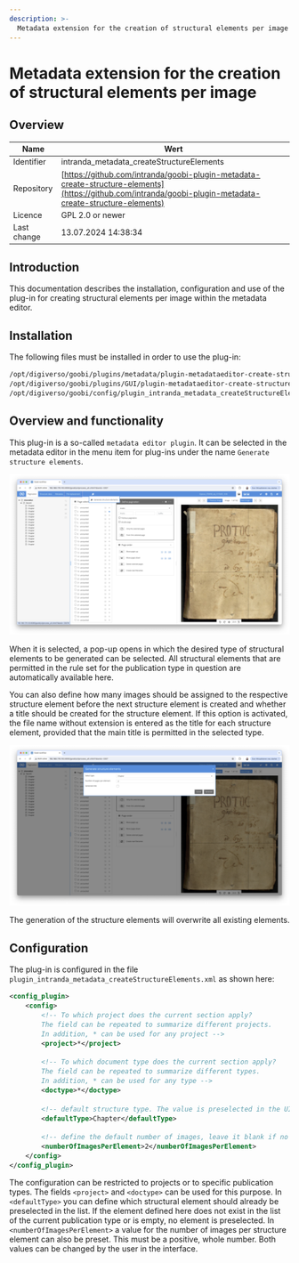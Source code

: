 ```yaml
---
description: >-
  Metadata extension for the creation of structural elements per image
---
```


# Metadata extension for the creation of structural elements per image

## Overview

Name                     | Wert
-------------------------|-----------
Identifier               | intranda_metadata_createStructureElements
Repository               | [https://github.com/intranda/goobi-plugin-metadata-create-structure-elements](https://github.com/intranda/goobi-plugin-metadata-create-structure-elements)
Licence              | GPL 2.0 or newer 
Last change    | 13.07.2024 14:38:34


## Introduction
This documentation describes the installation, configuration and use of the plug-in for creating structural elements per image within the metadata editor.

## Installation
The following files must be installed in order to use the plug-in:

```bash
/opt/digiverso/goobi/plugins/metadata/plugin-metadataeditor-create-structure-elements-base.jar
/opt/digiverso/goobi/plugins/GUI/plugin-metadataeditor-create-structure-elements-gui.jar
/opt/digiverso/goobi/config/plugin_intranda_metadata_createStructureElements.xml
```


## Overview and functionality

This plug-in is a so-called `metadata editor plugin`. It can be selected in the metadata editor in the menu item for plug-ins under the name `Generate structure elements`.

![Open the plugin](images/goobi-plugin-metadata-create-structure-elements_screen_open_en.png)

When it is selected, a pop-up opens in which the desired type of structural elements to be generated can be selected. All structural elements that are permitted in the rule set for the publication type in question are automatically available here.

You can also define how many images should be assigned to the respective structure element before the next structure element is created and whether a title should be created for the structure element. If this option is activated, the file name without extension is entered as the title for each structure element, provided that the main title is permitted in the selected type.

![Popup](images/goobi-plugin-metadata-create-structure-elements_screen_popup_en.png)

The generation of the structure elements will overwrite all existing elements.

## Configuration
The plug-in is configured in the file `plugin_intranda_metadata_createStructureElements.xml` as shown here:

```xml
<config_plugin>
    <config>
        <!-- To which project does the current section apply? 
        The field can be repeated to summarize different projects. 
        In addition, * can be used for any project -->
        <project>*</project>

        <!-- To which document type does the current section apply? 
        The field can be repeated to summarize different types. 
        In addition, * can be used for any type -->
        <doctype>*</doctype>

        <!-- default structure type. The value is preselected in the UI. Leave it blank if no preselection is needed -->
        <defaultType>Chapter</defaultType>

        <!-- define the default number of images, leave it blank if no default value is needed -->
        <numberOfImagesPerElement>2</numberOfImagesPerElement>
    </config>
</config_plugin>

```

The configuration can be restricted to projects or to specific publication types. The fields `<project>` and `<doctype>` can be used for this purpose. In `<defaultType>` you can define which structural element should already be preselected in the list. If the element defined here does not exist in the list of the current publication type or is empty, no element is preselected.
In `<numberOfImagesPerElement>` a value for the number of images per structure element can also be preset. This must be a positive, whole number. Both values can be changed by the user in the interface.
